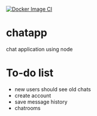 [![Docker Image CI](https://github.com/riteishB/chatapp/actions/workflows/dockerimage.yml/badge.svg)](https://github.com/riteishB/chatapp/actions/workflows/dockerimage.yml)

# chatapp
chat application using node


# To-do list
 - new users should see old chats
 - create account
 - save message history
 - chatrooms
